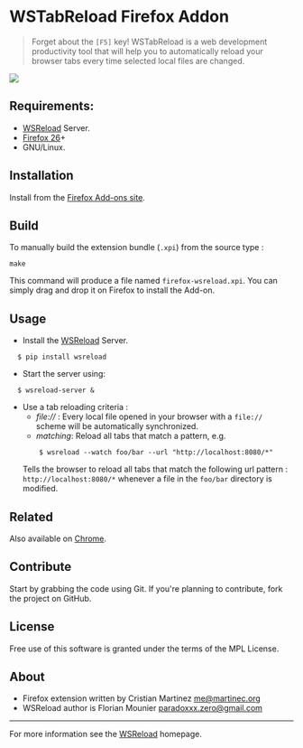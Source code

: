 # WSTabReload Firefox Addon 

> Forget about the `[F5]` key! WSTabReload is a web development productivity tool that will help you to automatically reload your browser tabs every time selected local files are changed.

![](screenshot.png)

## Requirements:
* [WSReload][] Server.
* [Firefox 26][]+
* GNU/Linux.

## Installation

Install from the [Firefox Add-ons site](https://addons.mozilla.org/en-US/firefox/addon/wstabreload/).

## Build

To manually build the extension bundle (`.xpi`) from the source type :

    make

This command will produce a file named `firefox-wsreload.xpi`. You can simply drag and drop it on Firefox to install the Add-on.

## Usage

* Install the [WSReload][] Server.
```
  $ pip install wsreload
```
  
* Start the server using:
```
  $ wsreload-server &
```
  
* Use a tab reloading criteria :
    - *file://* : Every local file opened in your browser with a `file://` scheme will be automatically synchronized.
    - *matching*: Reload all tabs that match a pattern, e.g.
    ```    
        $ wsreload --watch foo/bar --url "http://localhost:8080/*"
    ```        
    Tells the browser to reload all tabs that match the following url pattern : `http://localhost:8080/*` whenever a file in the `foo/bar` directory is modified. 

## Related

Also available on [Chrome](https://github.com/paradoxxxzero/wsreload/tree/master/chrome-wsreload).

## Contribute

Start by grabbing the code using Git. If you're planning to contribute, fork the project on GitHub.

## License

Free use of this software is granted under the terms of the MPL License.

## About

- Firefox extension written by Cristian Martinez <me@martinec.org>
- WSReload author is Florian Mounier <paradoxxx.zero@gmail.com>

----

For more information see the [WSReload][] homepage.

  [WSReload]:   https://github.com/paradoxxxzero/wsreload
  [Firefox 26]: http://www.mozilla.com/en-US/firefox/fx/
